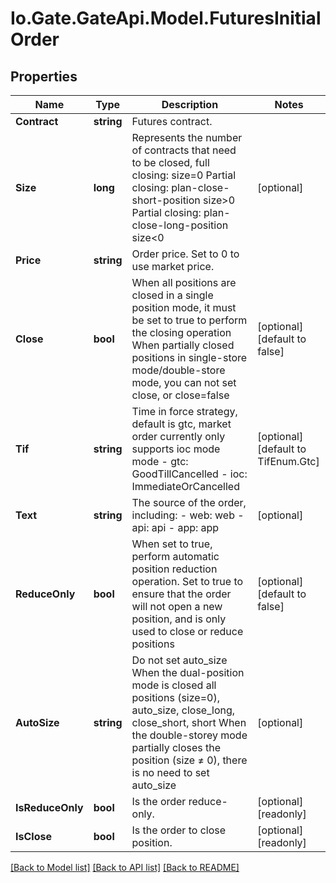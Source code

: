 
# Io.Gate.GateApi.Model.FuturesInitialOrder

## Properties

Name | Type | Description | Notes
------------ | ------------- | ------------- | -------------
**Contract** | **string** | Futures contract. | 
**Size** | **long** | Represents the number of contracts that need to be closed, full closing: size&#x3D;0 Partial closing: plan-close-short-position size&gt;0  Partial closing: plan-close-long-position size&lt;0 | [optional] 
**Price** | **string** | Order price. Set to 0 to use market price. | 
**Close** | **bool** | When all positions are closed in a single position mode, it must be set to true to perform the closing operation When partially closed positions in single-store mode/double-store mode, you can not set close, or close&#x3D;false | [optional] [default to false]
**Tif** | **string** | Time in force strategy, default is gtc, market order currently only supports ioc mode mode  - gtc: GoodTillCancelled - ioc: ImmediateOrCancelled | [optional] [default to TifEnum.Gtc]
**Text** | **string** | The source of the order, including: - web: web - api: api - app: app | [optional] 
**ReduceOnly** | **bool** | When set to true, perform automatic position reduction operation. Set to true to ensure that the order will not open a new position, and is only used to close or reduce positions | [optional] [default to false]
**AutoSize** | **string** | Do not set auto_size When the dual-position mode is closed all positions (size&#x3D;0), auto_size, close_long, close_short, short When the double-storey mode partially closes the position (size ≠ 0), there is no need to set auto_size | [optional] 
**IsReduceOnly** | **bool** | Is the order reduce-only. | [optional] [readonly] 
**IsClose** | **bool** | Is the order to close position. | [optional] [readonly] 

[[Back to Model list]](../README.md#documentation-for-models)
[[Back to API list]](../README.md#documentation-for-api-endpoints)
[[Back to README]](../README.md)

